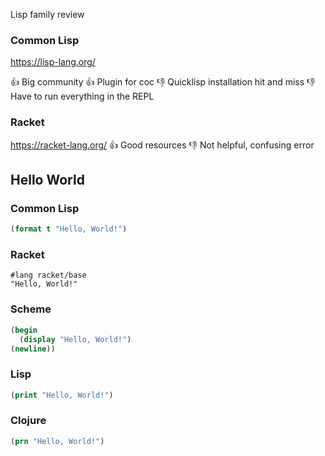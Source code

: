 Lisp family review

### Common Lisp

https://lisp-lang.org/

👍 Big community
👍 Plugin for coc
👎 Quicklisp installation hit and miss
👎 Have to run everything in the REPL

### Racket

https://racket-lang.org/
👍 Good resources
👎 Not helpful, confusing error

## Hello World

### Common Lisp

```lisp
(format t "Hello, World!")
```

### Racket

```rkt
#lang racket/base
"Hello, World!"
```

### Scheme

```scm
(begin
  (display "Hello, World!")
(newline))
```

### Lisp

```lisp
(print "Hello, World!")
```

### Clojure

```clj
(prn "Hello, World!")
```
